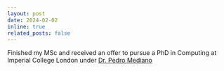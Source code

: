 ```yaml
---
layout: post
date: 2024-02-02
inline: true
related_posts: false
---
```


Finished my MSc and received an offer to pursue a PhD in Computing at Imperial College London under <a href='https://pmediano.gitlab.io/'>Dr. Pedro Mediano</a>